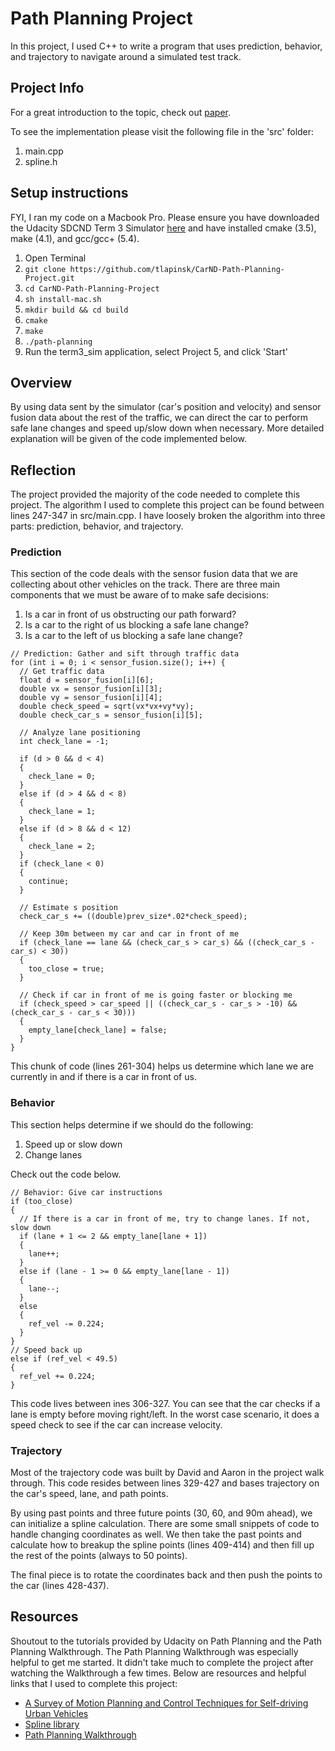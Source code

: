 # Path Planning Project
In this project, I used C++ to write a program that uses prediction, behavior, and trajectory to navigate around a simulated test track. 

## Project Info
For a great introduction to the topic, check out [paper](https://arxiv.org/pdf/1604.07446.pdf).

To see the implementation please visit the following file in the 'src' folder:

1. main.cpp
2. spline.h

## Setup instructions
FYI, I ran my code on a Macbook Pro. Please ensure you have downloaded the Udacity SDCND Term 3 Simulator [here](https://github.com/udacity/self-driving-car-sim/releases/) and have installed cmake (3.5), make (4.1), and gcc/gcc+ (5.4).

1. Open Terminal
2. `git clone https://github.com/tlapinsk/CarND-Path-Planning-Project.git`
3. `cd CarND-Path-Planning-Project`
4. `sh install-mac.sh`
5. `mkdir build && cd build`
6. `cmake`
7. `make`
8. `./path-planning`
9. Run the term3_sim application, select Project 5, and click 'Start'

## Overview
By using data sent by the simulator (car's position and velocity) and sensor fusion data about the rest of the traffic, we can direct the car to perform safe lane changes and speed up/slow down when necessary. More detailed explanation will be given of the code implemented below.

## Reflection
The project provided the majority of the code needed to complete this project. The algorithm I used to complete this project can be found between lines 247-347 in src/main.cpp. I have loosely broken the algorithm into three parts: prediction, behavior, and trajectory.

### Prediction
This section of the code deals with the sensor fusion data that we are collecting about other vehicles on the track. There are three main components that we must be aware of to make safe decisions:

1. Is a car in front of us obstructing our path forward?
2. Is a car to the right of us blocking a safe lane change?
3. Is a car to the left of us blocking a safe lane change?

```
// Prediction: Gather and sift through traffic data
for (int i = 0; i < sensor_fusion.size(); i++) {
  // Get traffic data
  float d = sensor_fusion[i][6];
  double vx = sensor_fusion[i][3];
  double vy = sensor_fusion[i][4];
  double check_speed = sqrt(vx*vx+vy*vy);
  double check_car_s = sensor_fusion[i][5];
  
  // Analyze lane positioning
  int check_lane = -1;

  if (d > 0 && d < 4) 
  {
    check_lane = 0;
  } 
  else if (d > 4 && d < 8) 
  {
    check_lane = 1;
  } 
  else if (d > 8 && d < 12) 
  {
    check_lane = 2;
  }
  if (check_lane < 0) 
  {
    continue;
  }

  // Estimate s position
  check_car_s += ((double)prev_size*.02*check_speed);

  // Keep 30m between my car and car in front of me
  if (check_lane == lane && (check_car_s > car_s) && ((check_car_s - car_s) < 30)) 
  {
    too_close = true;
  }

  // Check if car in front of me is going faster or blocking me
  if (check_speed > car_speed || ((check_car_s - car_s > -10) && (check_car_s - car_s < 30))) 
  {
    empty_lane[check_lane] = false;
  }
}
```

This chunk of code (lines 261-304) helps us determine which lane we are currently in and if there is a car in front of us.

### Behavior
This section helps determine if we should do the following:

1. Speed up or slow down
2. Change lanes

Check out the code below.

```
// Behavior: Give car instructions
if (too_close) 
{
  // If there is a car in front of me, try to change lanes. If not, slow down
  if (lane + 1 <= 2 && empty_lane[lane + 1]) 
  {
    lane++;
  } 
  else if (lane - 1 >= 0 && empty_lane[lane - 1]) 
  {
    lane--;
  } 
  else 
  {
    ref_vel -= 0.224;
  }
}
// Speed back up
else if (ref_vel < 49.5) 
{
  ref_vel += 0.224;
}
```

This code lives between ines 306-327. You can see that the car checks if a lane is empty before moving right/left. In the worst case scenario, it does a speed check to see if the car can increase velocity.

### Trajectory
Most of the trajectory code was built by David and Aaron in the project walk through. This code resides between lines 329-427 and bases trajectory on the car's speed, lane, and path points.

By using past points and three future points (30, 60, and 90m ahead), we can initialize a spline calculation. There are some small snippets of code to handle changing coordinates as well. We then take the past points and calculate how to breakup the spline points (lines 409-414) and then fill up the rest of the points (always to 50 points).

The final piece is to rotate the coordinates back and then push the points to the car (lines 428-437). 

## Resources
Shoutout to the tutorials provided by Udacity on Path Planning and the Path Planning Walkthrough. The Path Planning Walkthrough was especially helpful to get me started. It didn't take much to complete the project after watching the Walkthrough a few times. Below are resources and helpful links that I used to complete this project:

- [A Survey of Motion Planning and Control
Techniques for Self-driving Urban Vehicles](https://arxiv.org/pdf/1604.07446.pdf)
- [Spline library](http://kluge.in-chemnitz.de/opensource/spline/)
- [Path Planning Walkthrough](https://www.youtube.com/watch?time_continue=1628&v=7sI3VHFPP0w)